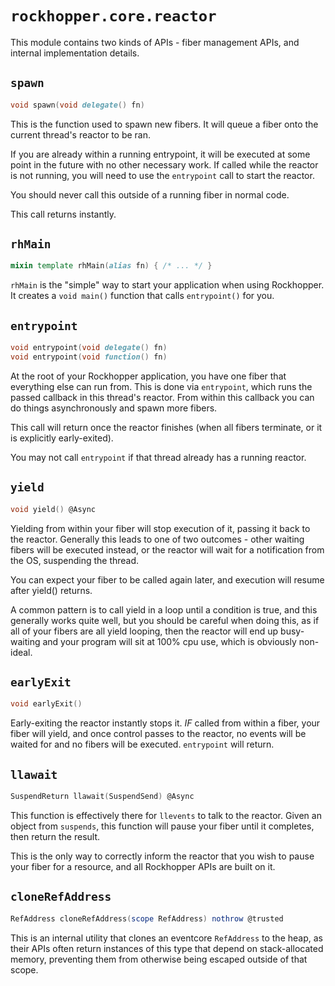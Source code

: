 # `rockhopper.core.reactor`

This module contains two kinds of APIs - fiber management APIs, and internal implementation details.

## `spawn`

```d
void spawn(void delegate() fn)
```

This is the function used to spawn new fibers. It will queue a fiber onto the current thread's reactor to be ran.

If you are already within a running entrypoint, it will be executed at some point in the future with no other necessary
work.
If called while the reactor is not running, you will need to use the `entrypoint` call to start the reactor.

You should never call this outside of a running fiber in normal code.

This call returns instantly.

## `rhMain`

```d
mixin template rhMain(alias fn) { /* ... */ }
```

`rhMain` is the "simple" way to start your application when using Rockhopper.
It creates a `void main()` function that calls `entrypoint()` for you.

## `entrypoint`

```d
void entrypoint(void delegate() fn)
void entrypoint(void function() fn)
```

At the root of your Rockhopper application, you have one fiber that everything else can run from.
This is done via `entrypoint`, which runs the passed callback in this thread's reactor. From within this callback you
can do things asynchronously and spawn more fibers.

This call will return once the reactor finishes (when all fibers terminate, or it is explicitly early-exited).

You may not call `entrypoint` if that thread already has a running reactor.

## `yield`

```d
void yield() @Async
```

Yielding from within your fiber will stop execution of it, passing it back to the reactor.
Generally this leads to one of two outcomes - other waiting fibers will be executed instead, or the reactor will wait
for a notification from the OS, suspending the thread.

You can expect your fiber to be called again later, and execution will resume after yield() returns.

A common pattern is to call yield in a loop until a condition is true, and this generally works quite well, but you
should be careful when doing this, as if all of your fibers are all yield looping,
then the reactor will end up busy-waiting and your program will sit at 100% cpu use, which is obviously non-ideal.

## `earlyExit`

```d
void earlyExit()
```

Early-exiting the reactor instantly stops it. *IF* called from within a fiber, your fiber will yield, and once control
passes to the reactor, no events will be waited for and no fibers will be executed. `entrypoint` will return.

## `llawait`

```d
SuspendReturn llawait(SuspendSend) @Async
```

This function is effectively there for `llevents` to talk to the reactor.
Given an object from `suspends`, this function will pause your fiber until it completes, then return the result.

This is the only way to correctly inform the reactor that you wish to pause your fiber for a resource,
and all Rockhopper APIs are built on it.

## `cloneRefAddress`

```d
RefAddress cloneRefAddress(scope RefAddress) nothrow @trusted
```

This is an internal utility that clones an eventcore `RefAddress` to the heap, as their APIs often return instances of
this type that depend on stack-allocated memory, preventing them from otherwise being escaped outside of that scope.
